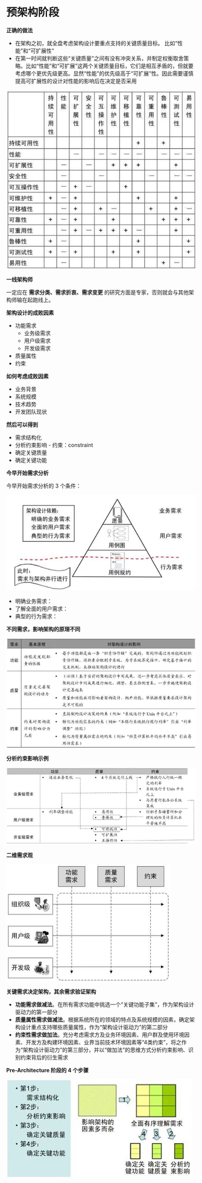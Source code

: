 # 预架构阶段



**正确的做法**

* 在架构之初，就全盘考虑架构设计要重点支持的关键质量目标。 比如“性能”和“可扩展性”
* 在第一时间就判断这些“关键质量”之间有没有冲突关系，并制定权衡取舍策略。比如“性能”和“可扩展”这两个关键质量目标，它们是相互矛盾的，但就要考虑哪个更优先级更高。显然“性能”的优先级高于“可扩展”性。因此需要谨慎提高可扩展性的设计对性能的影响后在决定是否采用



![2-1](./images/2-1.jpeg)



**一线架构师**

一定应在 **需求分类、需求折衷、需求变更** 的研究方面是专家，否则就会与其他架构师输在起跑线上。



**架构设计的成败因素**

* 功能需求
  * 业务级需求
  * 用户级需求
  * 开发级需求
* 质量属性
* 约束



**如何考虑成败因素**

* 业务背景
* 系统规模
* 技术趋势
* 开发团队现状



**然后可以得到**

* 需求结构化
* 分析约束影响 - 约束：constraint
* 确定关键质量
* 确定关键功能



**今早开始需求分析**

今早开始需求分析的 3 个条件：

![2-2](./images/2-2.jpeg)

* 明确业务需求：
* 了解全面的用户需求：
* 典型的行为需求：



**不同需求，影响架构的原理不同**

![2-3](./images/2-3.jpeg)



**分析约束影响示例**

![2-4](./images/2-4.jpeg)



**二维需求观**

![2-5](./images/2-5.jpeg)



**关键需求决定架构，其余需求验证架构**

* **功能需求做减法**。在所有需求功能中挑选一个“关键功能子集”，作为架构设计驱动力的第一部分
* **质量属性需求做减法**。根据系统所在的领域的特点及系统规模的因素，确定架构设计重点支持哪些质量属性，作为“架构设计驱动力”的第二部分
* **约束性需求做加法**。充分考虑需求方及业务环境因素、用户群及使用环境因素、开发方及构建环境因素、业界当前技术环境因素等“4类约束”，将之作为“架构设计驱动力”的第三部分，并以“做加法”的思维方式分析约束影响、识别约束背后的衍生需求



**Pre-Architecture 阶段的 4 个步骤**

![2-6](./images/2-6.jpeg)
